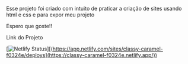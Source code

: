 Esse projeto foi criado com intuito de praticar a criação de sites usando html e css e para expor meu projeto

Espero que goste!!

Link do Projeto

[![Netlify Status](https://api.netlify.com/api/v1/badges/436b5c59-61d4-453e-beec-19bcef241516/deploy-status)][(https://app.netlify.com/sites/classy-caramel-f0324e/deploys](https://classy-caramel-f0324e.netlify.app/))
